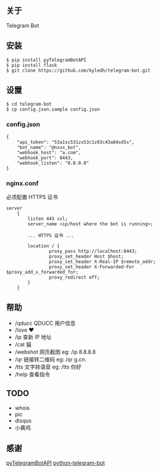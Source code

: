 ## 关于
Telegram Bot

## 安装
```
$ pip install pyTelegramBotAPI
$ pip install flask
$ git clone https://github.com/kyledh/telegram-bot.git
```

## 设置
```
$ cd telegram-bot
$ cp config.json.sample config.json
```

### config.json
```
{
    "api_token": "53a1sc531zx53c1z83c43a84sd5s",
    "bot_name": "@nxxx_bot",
    "webhook_host": "a.com",
    "webhook_port": 8443,
    "webhook_listen": "0.0.0.0"
}
```

### nginx.conf
必须配置 HTTPS 证书
```
server
    {
        listen 443 ssl;
        server_name <ip/host where the bot is running>;

        ... HTTPS 证书 ...

        location / {
                proxy_pass http://localhost:8443;
                proxy_set_header Host $host;
                proxy_set_header X-Real-IP $remote_addr;
                proxy_set_header X-Forwarded-For $proxy_add_x_forwarded_for;
                proxy_redirect off;
        }
    }
```

## 帮助
- /qducc  QDUCC 用户信息
- /love  ❤
- /ip  查新 IP 地址
- /cat  猫
- /webshot  网页截图
eg: /ip 8.8.8.8
- /qr 链接转二维码
eg: /qr g.cn.
- /tts 文字转语音
eg: /tts 你好
- /help  查看指令

## TODO
- whois
- pic
- disqus
- 小黄鸡

## 感谢
[pyTelegramBotAPI](https://github.com/eternnoir/pyTelegramBotAPI)
[python-telegram-bot](https://github.com/pAyDaAr/python-telegram-bot)
